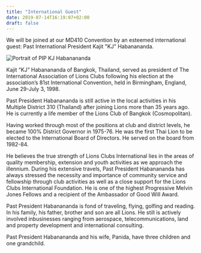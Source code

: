 ```yaml
---
title: "International Guest"
date: 2019-07-14T16:19:07+02:00
draft: false
---
```


We will be joined at our MD410 Convention by an esteemed international guest: Past International President Kajit "KJ" Habanananda.
<div class="text-center">
    <img src="/img/int_guest.jpg" alt="Portrait of PIP KJ Habanananda" class="rounded img-fluid">
</div>

Kajit “KJ” Habanananda of Bangkok, Thailand, served as president of The International Association of Lions Clubs following his election at the association’s 81st International Convention, held in Birmingham, England, June 29-July 3, 1998.

Past President Habanananda is still active in the local activities in his Multiple District 310 (Thailand) after joining Lions more than 35 years ago. He is currently a life member of the Lions Club of Bangkok (Cosmopolitan).

Having worked through most of the positions at club and district levels, he became 100% District Governor in 1975-76. He was the first Thai Lion to be elected to the International Board of Directors. He served on the board from 1982-84. 

He believes the true strength of Lions Clubs International lies in the areas of quality membership, extension and youth activities as we approach the illennium. During his extensive travels, Past President Habanananda has always stressed the necessity and importance of community service and fellowship through club activities as well as a close support for the Lions Clubs International Foundation. He is one of the highest Progressive Melvin Jones Fellows and a recipient of the Ambassador of Good Will Award. 

Past President Habanananda is fond of traveling, flying, golfing and reading. In his family, his father, brother and son are all Lions. He still is actively involved inbusinesses ranging from aerospace, telecommunications, land and property development and international consulting.

Past President Habanananda and his wife, Panida, have three children and one grandchild.
